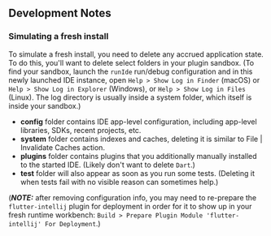 ## Development Notes

### Simulating a fresh install

To simulate a fresh install, you need to delete any accrued application state.  To do this, you'll want to delete select folders in your plugin sandbox.
(To find your sandbox, launch the `runIde` run/debug configuration and in this newly launched IDE instance, open `Help > Show Log in Finder` (macOS) or 
`Help > Show Log in Explorer` (Windows), or `Help > Show Log in Files` (Linux). The log directory is usually inside a system folder, which itself is
inside your sandbox.)

* **config** folder contains IDE app-level configuration, including app-level libraries, SDKs, recent projects, etc.
* **system** folder contains indexes and caches, deleting it is similar to File | Invalidate Caches action.
* **plugins** folder contains plugins that you additionally manually installed to the started IDE.  (Likely don't want to delete `Dart`.)
* **test** folder will also appear as soon as you run some tests. (Deleting it when tests fail with no visible reason can sometimes help.)

(_**NOTE:**_ after removing configuration info, you may need to re-prepare the `flutter-intellij` plugin for deployment in order for it to show up in your fresh runtime workbench: `Build > Prepare Plugin Module 'flutter-intellij' For Deployment`.)
